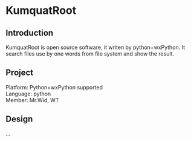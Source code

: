 # KumquatRoot
## Introduction
KumquatRoot is open source software, it writen by python+wxPython.  It search files use by one words from file system and show the result.

## Project
Platform: Python+wxPython supported  
Language: python  
Member: Mr.Wid, WT  

## Design
...